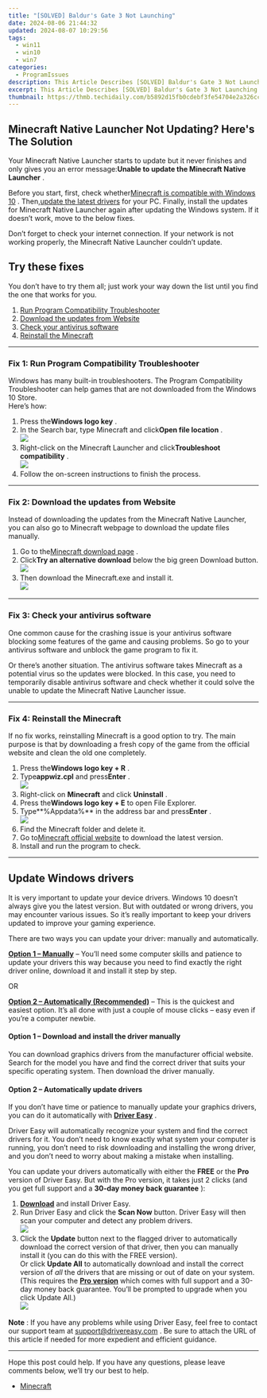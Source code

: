 ```yaml
---
title: "[SOLVED] Baldur's Gate 3 Not Launching"
date: 2024-08-06 21:44:32
updated: 2024-08-07 10:29:56
tags:
  - win11
  - win10
  - win7
categories:
  - ProgramIssues
description: This Article Describes [SOLVED] Baldur's Gate 3 Not Launching
excerpt: This Article Describes [SOLVED] Baldur's Gate 3 Not Launching
thumbnail: https://thmb.techidaily.com/b5892d15fb0cdebf3fe54704e2a326cc057eaac754449c03a1a4f409a9518466.jpg
---
```


## Minecraft Native Launcher Not Updating? Here's The Solution

Your Minecraft Native Launcher starts to update but it never finishes and only gives you an error message:**Unable to update the Minecraft Native Launcher** .

 Before you start, first, check whether[Minecraft is compatible with Windows 10](https://tools.techidaily.com/drivereasy/download/) . Then,[update the latest drivers](https://tools.techidaily.com/drivereasy/download/) for your PC. Finally, install the updates for Minecraft Native Launcher again after updating the Windows system. If it doesn’t work, move to the below fixes.

 Don’t forget to check your internet connection. If your network is not working properly, the Minecraft Native Launcher couldn’t update.

## Try these fixes

 You don’t have to try them all; just work your way down the list until you find the one that works for you.

1. [Run Program Compatibility Troubleshooter](https://tools.techidaily.com/drivereasy/download/)
2. [Download the updates from Website](https://tools.techidaily.com/drivereasy/download/)
3. [Check your antivirus software](https://tools.techidaily.com/drivereasy/download/)
4. [Reinstall the Minecraft](https://tools.techidaily.com/drivereasy/download/)

---

### Fix 1: Run Program Compatibility Troubleshooter

 Windows has many built-in troubleshooters. The Program Compatibility Troubleshooter can help games that are not downloaded from the Windows 10 Store.  
 Here’s how:

1. Press the**Windows logo key** .
2. In the Search bar, type Minecraft and click**Open file location** .  
![](https://images.drivereasy.com/wp-content/uploads/2020/01/2020-01-18_16-01-37.jpg)
3. Right-click on the Minecraft Launcher and click**Troubleshoot compatibility** .  
![](https://images.drivereasy.com/wp-content/uploads/2020/01/2020-01-18_15-55-11.jpg)
4. Follow the on-screen instructions to finish the process.

---

### Fix 2: Download the updates from Website

 Instead of downloading the updates from the Minecraft Native Launcher, you can also go to Minecraft webpage to download the update files manually.

1. Go to the[Minecraft download page](https://www.minecraft.net/en-us/download) .
2. Click**Try an alternative download** below the big green Download button.  
![](https://images.drivereasy.com/wp-content/uploads/2020/01/2020-01-18_16-28-23.jpg)
3. Then download the Minecraft.exe and install it.  
![](https://images.drivereasy.com/wp-content/uploads/2020/01/2020-01-18_16-30-37.jpg)

---

### Fix 3: Check your antivirus software

 One common cause for the crashing issue is your antivirus software blocking some features of the game and causing problems. So go to your antivirus software and unblock the game program to fix it.

 Or there’s another situation. The antivirus software takes Minecraft as a potential virus so the updates were blocked. In this case, you need to temporarily disable antivirus software and check whether it could solve the unable to update the Minecraft Native Launcher issue.

---

### Fix 4: Reinstall the Minecraft

 If no fix works, reinstalling Minecraft is a good option to try. The main purpose is that by downloading a fresh copy of the game from the official website and clean the old one completely.

1. Press the**Windows logo key + R** .
2. Type**appwiz.cpl** and press**Enter** .  
![](https://images.drivereasy.com/wp-content/uploads/2020/01/s4.jpg)
3. Right-click on **Minecraft** and click **Uninstall** .
4. Press the**Windows logo key + E** to open File Explorer.
5. Type**%Appdata%** in the address bar and press**Enter** .  
![](https://images.drivereasy.com/wp-content/uploads/2020/01/2020-01-18_16-37-23.jpg)
6. Find the Minecraft folder and delete it.
7. Go to[Minecraft official website](https://www.minecraft.net/en-us/) to download the latest version.
8. Install and run the program to check.

---

## Update Windows drivers

 It is very important to update your device drivers. Windows 10 doesn’t always give you the latest version. But with outdated or wrong drivers, you may encounter various issues. So it’s really important to keep your drivers updated to improve your gaming experience.

 There are two ways you can update your driver: manually and automatically.

**[Option 1 – Manually](https://tools.techidaily.com/drivereasy/download/)**  – You’ll need some computer skills and patience to update your drivers this way because you need to find exactly the right driver online, download it and install it step by step.

OR

**[Option 2 – Automatically (Recommended)](https://www.drivereasy.com/knowledge/solved-unable-to-update-the-minecraft-native-launcher/#op2)**  – This is the quickest and easiest option. It’s all done with just a couple of mouse clicks – easy even if you’re a computer newbie.

#### **Option 1 –** **Download and install the driver manually**

 You can download graphics drivers from the manufacturer official website. Search for the model you have and find the correct driver that suits your specific operating system. Then download the driver manually.

#### **Option 2 – Automatically update drivers**

 If you don’t have time or patience to manually update your graphics drivers, you can do it automatically with **[Driver Easy](https://tools.techidaily.com/drivereasy/download/)**  .

 Driver Easy will automatically recognize your system and find the correct drivers for it. You don’t need to know exactly what system your computer is running, you don’t need to risk downloading and installing the wrong driver, and you don’t need to worry about making a mistake when installing.

 You can update your drivers automatically with either the **FREE** or the **Pro** version of Driver Easy. But with the Pro version, it takes just 2 clicks (and you get full support and a **30-day money back guarantee** ):

1. **[Download](https://tools.techidaily.com/drivereasy/download/)**  and install Driver Easy.
2. Run Driver Easy and click the **Scan Now** button. Driver Easy will then scan your computer and detect any problem drivers.  
![](https://images.drivereasy.com/wp-content/uploads/2019/08/NVIDIA-18.jpg)
3. Click the **Update**  button next to the flagged driver to automatically download the correct version of that driver, then you can manually install it (you can do this with the FREE version).  
 Or click **Update All** to automatically download and install the correct version of _all_ the drivers that are missing or out of date on your system. (This requires the **[Pro version](https://tools.techidaily.com/drivereasy/download/)**  which comes with full support and a 30-day money back guarantee. You’ll be prompted to upgrade when you click Update All.)  
![](https://images.drivereasy.com/wp-content/uploads/2019/08/NVIDIA-Geoforce.jpg)

**Note** : If you have any problems while using Driver Easy, feel free to contact our support team at [support@drivereasy.com](https://tools.techidaily.com/drivereasy/download/) .
 Be sure to attach the URL of this article if needed for more expedient and efficient guidance.

---

 Hope this post could help. If you have any questions, please leave comments below, we’ll try our best to help.

* [Minecraft](https://tools.techidaily.com/drivereasy/download/)

<ins class="adsbygoogle"
     style="display:block"
     data-ad-format="autorelaxed"
     data-ad-client="ca-pub-7571918770474297"
     data-ad-slot="1223367746"></ins>



<ins class="adsbygoogle"
     style="display:block"
     data-ad-client="ca-pub-7571918770474297"
     data-ad-slot="8358498916"
     data-ad-format="auto"
     data-full-width-responsive="true"></ins>

